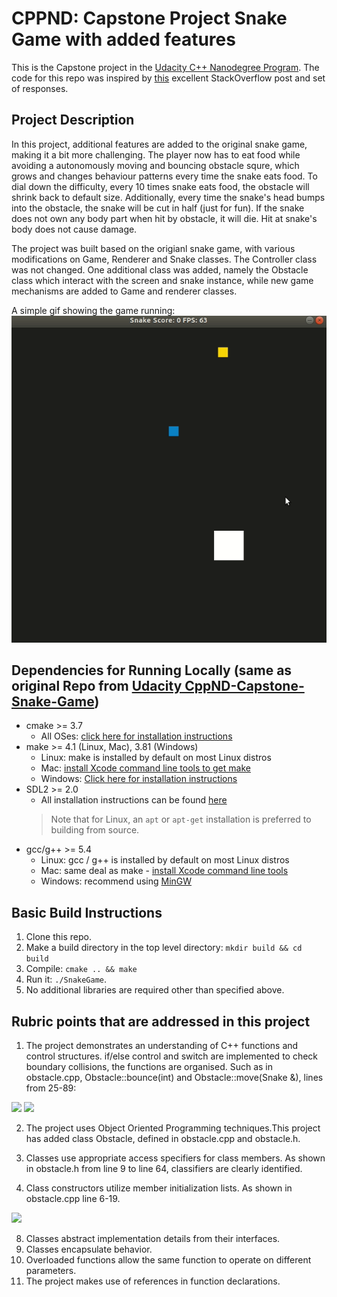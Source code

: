 # CPPND: Capstone Project Snake Game with added features

This is the Capstone project in the [Udacity C++ Nanodegree Program](https://www.udacity.com/course/c-plus-plus-nanodegree--nd213). The code for this repo was inspired by [this](https://codereview.stackexchange.com/questions/212296/snake-game-in-c-with-sdl) excellent StackOverflow post and set of responses.

## Project Description

In this project, additional features are added to the original snake game, making it a bit more challenging. The player now has to eat food while avoiding a autonomously moving and bouncing obstacle squre, which grows and changes behaviour patterns every time the snake eats food. To dial down the difficulty, every 10 times snake eats food, the obstacle will shrink back to default size. Additionally, every time the snake's head bumps into the obstacle, the snake will be cut in half (just for fun). If the snake does not own any body part when hit by obstacle, it will die. Hit at snake's body does not cause damage. 

The project was built based on the origianl snake game, with various modifications on Game, Renderer and Snake classes. The Controller class was not changed. One additional class was added, namely the Obstacle class which interact with the screen and snake instance, while new game mechanisms are added to Game and renderer classes. 

A simple gif showing the game running:
<img src="img/snake.gif"/>

## Dependencies for Running Locally (same as original Repo from [Udacity CppND-Capstone-Snake-Game](https://github.com/udacity/CppND-Capstone-Snake-Game))
* cmake >= 3.7
  * All OSes: [click here for installation instructions](https://cmake.org/install/)
* make >= 4.1 (Linux, Mac), 3.81 (Windows)
  * Linux: make is installed by default on most Linux distros
  * Mac: [install Xcode command line tools to get make](https://developer.apple.com/xcode/features/)
  * Windows: [Click here for installation instructions](http://gnuwin32.sourceforge.net/packages/make.htm)
* SDL2 >= 2.0
  * All installation instructions can be found [here](https://wiki.libsdl.org/Installation)
  >Note that for Linux, an `apt` or `apt-get` installation is preferred to building from source. 
* gcc/g++ >= 5.4
  * Linux: gcc / g++ is installed by default on most Linux distros
  * Mac: same deal as make - [install Xcode command line tools](https://developer.apple.com/xcode/features/)
  * Windows: recommend using [MinGW](http://www.mingw.org/)

## Basic Build Instructions

1. Clone this repo.
2. Make a build directory in the top level directory: `mkdir build && cd build`
3. Compile: `cmake .. && make`
4. Run it: `./SnakeGame`.
5. No additional libraries are required other than specified above.

## Rubric points that are addressed in this project

1. The project demonstrates an understanding of C++ functions and control structures. if/else control and switch are implemented to check boundary collisions, the functions are organised. Such as in obstacle.cpp, Obstacle::bounce(int) and Obstacle::move(Snake &), lines from 25-89:
<image src="img/switch.png"/>
<image src="img/ifelse.png"/>

2. The project uses Object Oriented Programming techniques.This project has added class Obstacle, defined in obstacle.cpp and obstacle.h.

4. Classes use appropriate access specifiers for class members. As shown in obstacle.h from line 9 to line 64, classifiers are clearly identified.

6. Class constructors utilize member initialization lists. As shown in obstacle.cpp line 6-19.
<image src="img/listinit.png"/>

8. Classes abstract implementation details from their interfaces.
9. Classes encapsulate behavior.
10. Overloaded functions allow the same function to operate on different parameters.
11. The project makes use of references in function declarations.






